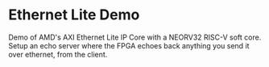 # Ethernet Lite Demo

Demo of AMD's AXI Ethernet Lite IP Core with a NEORV32 RISC-V soft core.
Setup an echo server where the FPGA echoes back anything you send it over ethernet, from the client.
